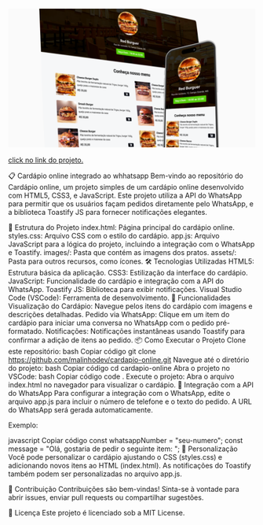 ![Visão geral do cardápio](assets/flaircardapio.png)


[click no link do projeto.](https://malinhodev.github.io/cardapio-online/)

📋 Cardápio online integrado ao whhatsapp
Bem-vindo ao repositório do Cardápio online, um projeto simples de um cardápio online desenvolvido com HTML5, CSS3, e JavaScript. Este projeto utiliza a API do WhatsApp para permitir que os usuários façam pedidos diretamente pelo WhatsApp, e a biblioteca Toastify JS para fornecer notificações elegantes.

📂 Estrutura do Projeto
index.html: Página principal do cardápio online.
styles.css: Arquivo CSS com o estilo do cardápio.
app.js: Arquivo JavaScript para a lógica do projeto, incluindo a integração com o WhatsApp e Toastify.
images/: Pasta que contém as imagens dos pratos.
assets/: Pasta para outros recursos, como ícones.
🛠️ Tecnologias Utilizadas
HTML5: Estrutura básica da aplicação.
CSS3: Estilização da interface do cardápio.
JavaScript: Funcionalidade do cardápio e integração com a API do WhatsApp.
Toastify JS: Biblioteca para exibir notificações.
Visual Studio Code (VSCode): Ferramenta de desenvolvimento.
🚀 Funcionalidades
Visualização do Cardápio: Navegue pelos itens do cardápio com imagens e descrições detalhadas.
Pedido via WhatsApp: Clique em um item do cardápio para iniciar uma conversa no WhatsApp com o pedido pré-formatado.
Notificações: Notificações instantâneas usando Toastify para confirmar a adição de itens ao pedido.
📦 Como Executar o Projeto
Clone este repositório:
bash
Copiar código
git clone https://github.com/malinhodev/cardapio-online.git
Navegue até o diretório do projeto:
bash
Copiar código
cd cardapio-online
Abra o projeto no VSCode:
bash
Copiar código
code .
Execute o projeto:
Abra o arquivo index.html no navegador para visualizar o cardápio.
🔗 Integração com a API do WhatsApp
Para configurar a integração com o WhatsApp, edite o arquivo app.js para incluir o número de telefone e o texto do pedido. A URL do WhatsApp será gerada automaticamente.

Exemplo:

javascript
Copiar código
const whatsappNumber = "seu-numero";
const message = "Olá, gostaria de pedir o seguinte item: ";
🎨 Personalização
Você pode personalizar o cardápio ajustando o CSS (styles.css) e adicionando novos itens ao HTML (index.html). As notificações do Toastify também podem ser personalizadas no arquivo app.js.

🔄 Contribuição
Contribuições são bem-vindas! Sinta-se à vontade para abrir issues, enviar pull requests ou compartilhar sugestões.

📝 Licença
Este projeto é licenciado sob a MIT License.
